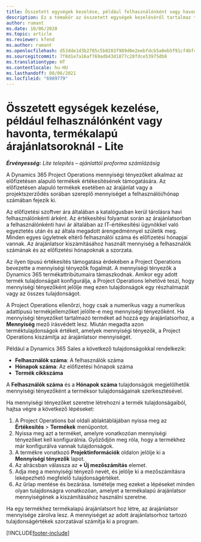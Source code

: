 ```yaml
---
title: Összetett egységek kezelése, például felhasználónként vagy havonta, termékalapú árajánlatsoroknál - Lite
description: Ez a témakör az összetett egységek kezeléséről tartalmaz tájékoztatást a termékalapú árajánlatsorok esetében.
author: rumant
ms.date: 10/06/2020
ms.topic: article
ms.reviewer: kfend
ms.author: rumant
ms.openlocfilehash: d53dde1d3b2705c5b0283f989d0e2eebfdcb5a0eb5f91cf4bf48e9c07aba79d1
ms.sourcegitcommit: 7f8d1e7a16af769adb43d1877c28fdce53975db8
ms.translationtype: HT
ms.contentlocale: hu-HU
ms.lasthandoff: 08/06/2021
ms.locfileid: "6989779"
---
```

# <a name="managing-complex-units-such-as-per-user-per-month-for-product-based-quote-lines---lite"></a>Összetett egységek kezelése, például felhasználónként vagy havonta, termékalapú árajánlatsoroknál - Lite

_**Érvényesség:** Lite telepítés – ajánlattól proforma számlázásig_

A Dynamics 365 Project Operations mennyiségi tényezőket alkalmaz az előfizetésen alapuló termékek értékesítésének támogatására. Az előfizetésen alapuló termékek esetében az árajánlat vagy a projektszerződés sorában szereplő mennyiséget a felhasználói/hónap számában fejezik ki.

Az előfizetési szoftver ára általában a katalógusban kerül tárolásra havi felhasználónkénti árként. Az értékesítési folyamat során az árajánlatsorban a felhasználónkénti havi ár általában az IT-értékesítési ügynökkel való egyeztetés után és az általa megadott árengedménnyel születik meg. Minden egyes ügyletnek eltérő felhasználói száma és előfizetési hónapjai vannak. Az árajánlatsor kiszámításához használt mennyiség a felhasználók számának és az előfizetési hónapoknak a szorzata.

Az ilyen típusú értékesítés támogatása érdekében a Project Operations bevezette a mennyiségi tényezők fogalmát. A mennyiségi tényezők a Dynamics 365 termékattribútumaira támaszkodnak. Amikor egy adott termék tulajdonságait konfigurálja, a Project Operations lehetővé teszi, hogy mennyiségi tényezőként jelölje meg ezen tulajdonságok egy részhalmazát vagy az összes tulajdonságot.

A Project Operations ellenőrzi, hogy csak a numerikus vagy a numerikus adattípusú termékjellemzőket jelölte-e meg mennyiségi tényezőként. Ha mennyiségi tényezőket tartalmazó terméket ad hozzá egy árajánlatsorhoz, a **Mennyiség** mező írásvédett lesz. Miután megadta azon terméktulajdonságok értékeit, amelyek mennyiségi tényezők, a Project Operations kiszámítja az árajánlatsor mennyiségét.

Például a Dynamics 365 Sales a következő tulajdonságokkal rendelkezik:

- **Felhasználók száma**: A felhasználók száma
- **Hónapok száma**: Az előfizetési hónapok száma
- **Termék cikkszáma**

A **Felhasználók száma** és a **Hónapok száma** tulajdonságok megjelölhetők mennyiségi tényezőként a terméksor tulajdonságainak szerkesztésével.

Ha mennyiségi tényezőket szeretne létrehozni a termék tulajdonságaiból, hajtsa végre a következő lépéseket:

1. A Project Operations bal oldali ablaktáblájában nyissa meg az **Értékesítés** > **Termékek** menüpontot.
2. Nyissa meg azt a terméket, amelyre vonatkozóan mennyiségi tényezőket kell konfigurálnia. Győződjön meg róla, hogy a termékhez már konfigurálva vannak tulajdonságok.
3. A termékre vonatkozó **Projektinformációk** oldalon jelölje ki a **Mennyiségi tényezők** lapot.
4. Az alrácsban válassza az **+ Új mezőszámítás** elemet.
5. Adja meg a mennyiségi tényező nevét, és jelölje ki a mezőszámításra leképezhető megfelelő tulajdonságértéket.
6. Az űrlap mentése és bezárása. Ismételje meg ezeket a lépéseket minden olyan tulajdonságra vonatkozóan, amelyet a termékalapú árajánlatsor mennyiségének a kiszámításához használni szeretne.

Ha egy termékhez termékalapú árajánlatsort hoz létre, az árajánlatsor mennyisége zárolva lesz. A mennyiséget az adott árajánlatsorhoz tartozó tulajdonságértékek szorzatával számítja ki a program.


[!INCLUDE[footer-include](../../includes/footer-banner.md)]